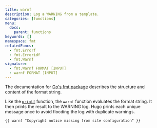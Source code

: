 ```yaml
---
title: warnf
description: Log a WARNING from a template.
categories: [functions]
menu:
  docs:
    parent: functions
keywords: []
namespace: fmt
relatedFuncs:
  - fmt.Errorf
  - fmt.Erroridf
  - fmt.Warnf
signature: 
  - fmt.Warnf FORMAT [INPUT]
  - warnf FORMAT [INPUT]
---
```


The documentation for [Go's fmt package] describes the structure and content of the format string.

Like the  [`printf`] function, the `warnf` function evaluates the format string. It then prints the result to the WARNING log. Hugo prints each unique message once to avoid flooding the log with duplicate warnings.

```go-html-template
{{ warnf "Copyright notice missing from site configuration" }}
```

[`printf`]: /functions/printf/
[Go's fmt package]: https://pkg.go.dev/fmt
